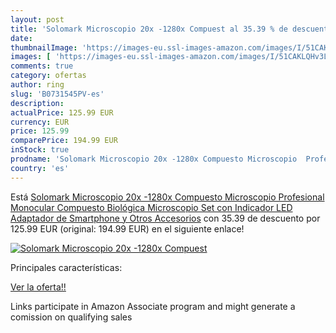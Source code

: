 ```yaml
---
layout: post
title: 'Solomark Microscopio 20x -1280x Compuest al 35.39 % de descuento'
date: 
thumbnailImage: 'https://images-eu.ssl-images-amazon.com/images/I/51CAKLQHv3L._SL200_.jpg'
images: [ 'https://images-eu.ssl-images-amazon.com/images/I/51CAKLQHv3L._SL200_.jpg' ]
comments: true
category: ofertas
author: ring
slug: 'B0731545PV-es'
description:
actualPrice: 125.99 EUR
currency: EUR
price: 125.99
comparePrice: 194.99 EUR
inStock: true
prodname: 'Solomark Microscopio 20x -1280x Compuesto Microscopio  Profesional Monocular Compuesto Biológica Microscopio Set  con Indicador LED  Adaptador de Smartphone  y Otros Accesorios'
country: 'es'
---
```


Está [Solomark Microscopio 20x -1280x Compuesto Microscopio  Profesional Monocular Compuesto Biológica Microscopio Set  con Indicador LED  Adaptador de Smartphone  y Otros Accesorios](https://www.amazon.es/dp/B0731545PV/?tag=tolees-21) con 35.39 de descuento por 125.99 EUR (original: 194.99 EUR) en el siguiente enlace!

[![Solomark Microscopio 20x -1280x Compuest](https://images-eu.ssl-images-amazon.com/images/I/51CAKLQHv3L._SL200_.jpg)](https://www.amazon.es/dp/B0731545PV/?tag=tolees-21)

Principales características:


[Ver la oferta!!](https://www.amazon.es/dp/B0731545PV/?tag=tolees-21)

Links participate in Amazon Associate program and might generate a comission on qualifying sales



